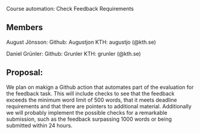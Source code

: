 Course automation: Check Feedback Requirements

## Members
August Jönsson: 
Github: Augustjon
KTH: augustjo (@kth.se)

Daniel Grünler: 
Github: Grunler
KTH: grunler (@kth.se)

## Proposal:
We plan on makign a Github action that automates part of the evaluation for the feedback task. 
This will include checks to see that the feedback exceeds the minimum word limit of 500 words, that it meets deadline requirements and that there are pointers to additional material.
Additionally we will probably implement the possible checks for a remarkable submission, such as the feedback surpassing 1000 words or being submitted within 24 hours.

